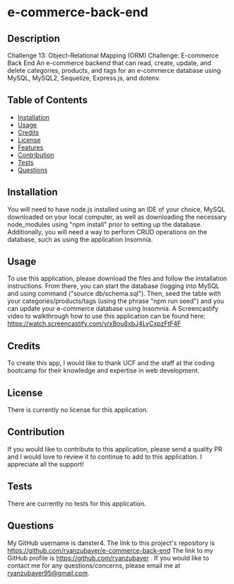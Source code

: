 # e-commerce-back-end

## Description
Challenge 13: Object-Relational Mapping (ORM) Challenge: E-commerce Back End
An e-commerce backend that can read, create, update, and delete categories, products, and tags for an e-commerce database using MySQL, MySQL2, Sequelize, Express.js, and dotenv.

## Table of Contents
* [Installation](#installation)
* [Usage](#usage)
* [Credits](#credits)
* [License](#license)
* [Features](#features)
* [Contribution](#contribution)
* [Tests](#tests)
* [Questions](#questions)

## Installation
You will need to have node.js installed using an IDE of your choice, MySQL downloaded on your local computer, as well as downloading the necessary node_modules using "npm install" prior to setting up the database. Additionally, you will need a way to perform CRUD operations on the database, such as using the application Insomnia.

## Usage
To use this application, please download the files and follow the installation instructions. From there, you can start the database (logging into MySQL and using command ("source db/schema.sql"). Then, seed the table with your categories/products/tags (using the phrase "npm run seed") and you can update your e-commerce database using Insomnia. A Screencastify video to walkthrough how to use this application can be found here: https://watch.screencastify.com/v/xBou8xbJ4LyCxpzFtF4F

## Credits
To create this app, I would like to thank UCF and the staff at the coding bootcamp for their knowledge and expertise in web development.

## License
There is currently no license for this application.

## Contribution
If you would like to contribute to this application, please send a quality PR and I would love to review it to continue to add to this application. I appreciate all the support!

## Tests
There are currently no tests for this application.

## Questions

My GitHub username is danster4. The link to this project's repository is https://github.com/ryanzubayer/e-commerce-back-end The link to my GitHub profile is https://github.com/ryanzubayer . If you would like to contact me for any questions/concerns, please email me at ryanzubayer95@gmail.com. 
